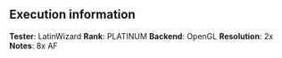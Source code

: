 ## Execution information

**Tester**: LatinWizard
**Rank**: PLATINUM
**Backend**: OpenGL
**Resolution**: 2x
**Notes**: 8x AF